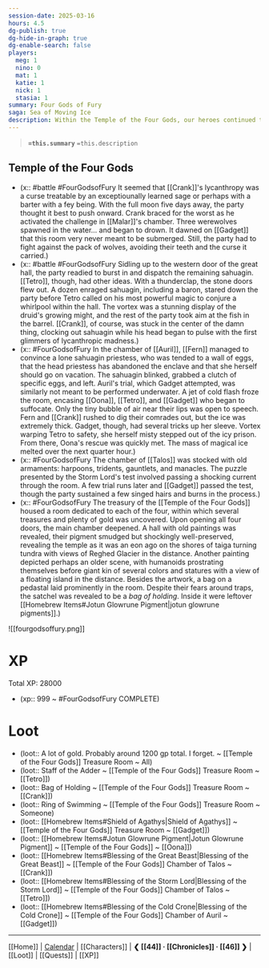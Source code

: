 ```yaml
---
session-date: 2025-03-16
hours: 4.5
dg-publish: true
dg-hide-in-graph: true
dg-enable-search: false
players:
  meg: 1
  nino: 0
  mat: 1
  katie: 1
  nick: 1
  stasia: 1
summary: Four Gods of Fury
saga: Sea of Moving Ice
description: Within the Temple of the Four Gods, our heroes continued to best trials left in honor of the gods of fury, gaining boons of Malar, Talos, and Auril. After Tetro unleashed a maelstrom whirlpool within the great hall, culling the local sahuagin population, our heroes plundered the treasure caches of these Low Netherese ruins. Paintings depicted a different coast, an eon before tundra overtook the boreal forests at the Sea of Moving Ice. Exhausted but well-rewarded, they returned to Angajuk for passage back to the coast. Crank's head pulsed with the first vestiges of lycanthropic madness. The full moon would be four days away.
---
```


> **`=this.summary`**
> `=this.description`

## Temple of the Four Gods
- (x::  #battle #FourGodsofFury It seemed that [[Crank]]'s lycanthropy was a  curse treatable by an exceptiounally learned sage or perhaps with a barter with a fey being. With the full moon five days away, the party thought it best to push onward. Crank braced for the worst as he activated the challenge in [[Malar]]'s chamber. Three werewolves spawned in the water... and began to drown. It dawned on [[Gadget]] that this room very never meant to be submerged. Still, the party had to fight against the pack of wolves, avoiding their teeth and the curse it carried.)
- (x::  #battle #FourGodsofFury Sidling up to the western door of the great hall, the party readied to burst in and dispatch the remaining sahuagin. [[Tetro]], though, had other ideas. With a thunderclap, the stone doors flew out. A dozen enraged sahuagin, including a baron, stared down the party before Tetro called on his most powerful magic to conjure a whirlpool within the hall. The vortex was a stunning display of the druid's growing might, and the rest of the party took aim at the fish in the barrel. [[Crank]], of course, was stuck in the center of the damn thing, clocking out sahuagin while his head began to pulse with the first glimmers of lycanthropic madness.)
- (x::  #FourGodsofFury In the chamber of [[Auril]], [[Fern]] managed to convince a lone sahuagin priestess, who was tended to a wall of eggs, that the head priestess has abandoned the enclave and that she herself should go on vacation. The sahuagin blinked, grabbed a clutch of specific eggs, and left. Auril's trial, which Gadget attempted, was similarly not meant to be performed underwater. A jet of cold flash froze the room, encasing [[Oona]], [[Tetro]], and [[Gadget]] who began to suffocate. Only the tiny bubble of air near their lips was open to speech. Fern and [[Crank]] rushed to dig their comrades out, but the ice was extremely thick. Gadget, though, had several tricks up her sleeve. Vortex warping Tetro to safety, she herself misty stepped out of the icy prison. From there, Oona's rescue was quickly met. The mass of magical ice melted over the next quarter hour.)
- (x::  #FourGodsofFury The chamber of [[Talos]] was stocked with old armaments: harpoons, tridents, gauntlets, and manacles. The puzzle presented by the Storm Lord's test involved passing a shocking current through the room. A few trial runs later and [[Gadget]] passed the test, though the party sustained a few singed hairs and burns in the process.)
- (x::  #FourGodsofFury The treasury of the [[Temple of the Four Gods]] housed a room dedicated to each of the four, within which several treasures and plenty of gold was uncovered. Upon opening all four doors, the main chamber deepened. A hall with old paintings was revealed, their pigment smudged but shockingly well-preserved, revealing the temple as it was an eon ago on the shores of taiga turning tundra with views of Reghed Glacier in the distance. Another painting depicted perhaps an older scene, with humanoids prostrating themselves before giant kin of several colors and statures with a view of a floating island in the distance. Besides the artwork, a bag on a pedastal laid prominently in the room. Despite their fears around traps, the satchel was revealed to be a *bag of holding*. Inside it were leftover [[Homebrew Items#Jotun Glowrune Pigment|jotun glowrune pigments]].)

![[fourgodsoffury.png]]

# XP
Total XP: 28000
- (xp:: 999 ~ #FourGodsofFury COMPLETE) 

# Loot

- (loot::  A lot of gold. Probably around 1200 gp total. I forget. ~ [[Temple of the Four Gods]] Treasure Room ~ All)
- (loot::  Staff of the Adder ~ [[Temple of the Four Gods]] Treasure Room ~ [[Tetro]])
- (loot::  Bag of Holding ~ [[Temple of the Four Gods]] Treasure Room ~ [[Crank]])
- (loot::  Ring of Swimming ~ [[Temple of the Four Gods]] Treasure Room ~ Someone)
- (loot::  [[Homebrew Items#Shield of Agathys|Shield of Agathys]] ~ [[Temple of the Four Gods]] Treasure Room ~ [[Gadget]])
- (loot::  [[Homebrew Items#Jotun Glowrune Pigment|Jotun Glowrune Pigment]] ~ [[Temple of the Four Gods]] ~ [[Oona]])
- (loot::  [[Homebrew Items#Blessing of the Great Beast|Blessing of the Great Beast]] ~ [[Temple of the Four Gods]] Chamber of Talos ~ [[Crank]])
- (loot::  [[Homebrew Items#Blessing of the Storm Lord|Blessing of the Storm Lord]] ~ [[Temple of the Four Gods]] Chamber of Talos ~ [[Tetro]])
- (loot::  [[Homebrew Items#Blessing of the Cold Crone|Blessing of the Cold Crone]] ~ [[Temple of the Four Gods]] Chamber of Auril ~ [[Gadget]])


---
[[Home]] | [Calendar](https://app.fantasy-calendar.com/calendars/38f9e3f5098bac1f655a4fb4241f35eb) | [[Characters]] | **❮ [[44]] · [[Chronicles]] ·  [[46]] ❯** | [[Loot]] | [[Quests]]  | [[XP]]